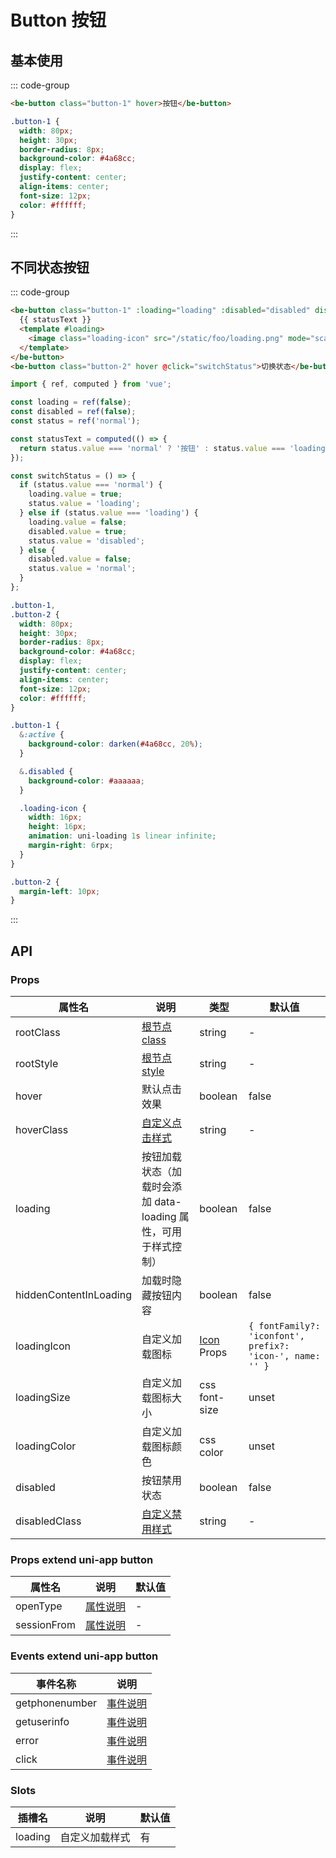 # Button 按钮

## 基本使用

::: code-group

```html [template]
<be-button class="button-1" hover>按钮</be-button>
```

```scss [style scoped]
.button-1 {
  width: 80px;
  height: 30px;
  border-radius: 8px;
  background-color: #4a68cc;
  display: flex;
  justify-content: center;
  align-items: center;
  font-size: 12px;
  color: #ffffff;
}
```

:::

<ExampleIframe url="/pages/button/basic" height="70px"></ExampleIframe>

## 不同状态按钮

::: code-group

```html [template]
<be-button class="button-1" :loading="loading" :disabled="disabled" disabled-class="disabled">
  {{ statusText }}
  <template #loading>
    <image class="loading-icon" src="/static/foo/loading.png" mode="scaleToFill" />
  </template>
</be-button>
<be-button class="button-2" hover @click="switchStatus">切换状态</be-button>
```

```ts [script]
import { ref, computed } from 'vue';

const loading = ref(false);
const disabled = ref(false);
const status = ref('normal');

const statusText = computed(() => {
  return status.value === 'normal' ? '按钮' : status.value === 'loading' ? '加载中' : '不可用';
});

const switchStatus = () => {
  if (status.value === 'normal') {
    loading.value = true;
    status.value = 'loading';
  } else if (status.value === 'loading') {
    loading.value = false;
    disabled.value = true;
    status.value = 'disabled';
  } else {
    disabled.value = false;
    status.value = 'normal';
  }
};
```

```scss [style scoped]
.button-1,
.button-2 {
  width: 80px;
  height: 30px;
  border-radius: 8px;
  background-color: #4a68cc;
  display: flex;
  justify-content: center;
  align-items: center;
  font-size: 12px;
  color: #ffffff;
}

.button-1 {
  &:active {
    background-color: darken(#4a68cc, 20%);
  }

  &.disabled {
    background-color: #aaaaaa;
  }

  .loading-icon {
    width: 16px;
    height: 16px;
    animation: uni-loading 1s linear infinite;
    margin-right: 6rpx;
  }
}

.button-2 {
  margin-left: 10px;
}
```

:::

<ExampleIframe url="/pages/button/statusSwitch" height="70px"></ExampleIframe>

## API

### Props

| 属性名                 | 说明                                                           | 类型                           | 默认值                                                    |
| ---------------------- | -------------------------------------------------------------- | ------------------------------ | --------------------------------------------------------- |
| rootClass              | [根节点 class](/note#组件如何自定义样式)                       | string                         | -                                                         |
| rootStyle              | [根节点 style](/note#组件如何自定义样式)                       | string                         | -                                                         |
| hover                  | 默认点击效果                                                   | boolean                        | false                                                     |
| hoverClass             | [自定义点击样式](/note#组件如何自定义样式)                     | string                         | -                                                         |
| loading                | 按钮加载状态（加载时会添加 data-loading 属性，可用于样式控制） | boolean                        | false                                                     |
| hiddenContentInLoading | 加载时隐藏按钮内容                                             | boolean                        | false                                                     |
| loadingIcon            | 自定义加载图标                                                 | [Icon](/components/icon) Props | `{ fontFamily?: 'iconfont', prefix?: 'icon-', name: '' }` |
| loadingSize            | 自定义加载图标大小                                             | css font-size                  | unset                                                     |
| loadingColor           | 自定义加载图标颜色                                             | css color                      | unset                                                     |
| disabled               | 按钮禁用状态                                                   | boolean                        | false                                                     |
| disabledClass          | [自定义禁用样式](/note#组件如何自定义样式)                     | string                         | -                                                         |

### Props extend uni-app button

| 属性名      | 说明                                                           | 默认值 |
| ----------- | -------------------------------------------------------------- | ------ |
| openType    | [属性说明](https://uniapp.dcloud.net.cn/component/button.html) | -      |
| sessionFrom | [属性说明](https://uniapp.dcloud.net.cn/component/button.html) | -      |

### Events extend uni-app button

| 事件名称       | 说明                                                           |
| -------------- | -------------------------------------------------------------- |
| getphonenumber | [事件说明](https://uniapp.dcloud.net.cn/component/button.html) |
| getuserinfo    | [事件说明](https://uniapp.dcloud.net.cn/component/button.html) |
| error          | [事件说明](https://uniapp.dcloud.net.cn/component/button.html) |
| click          | [事件说明](https://uniapp.dcloud.net.cn/component/button.html) |

### Slots

| 插槽名  | 说明           | 默认值 |
| ------- | -------------- | ------ |
| loading | 自定义加载样式 | 有     |

<script setup lang="ts">
import ExampleIframe from "../src/ExampleIframe.vue";
</script>

